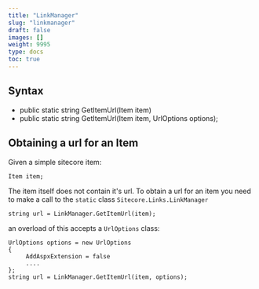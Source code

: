 ```yaml
---
title: "LinkManager"
slug: "linkmanager"
draft: false
images: []
weight: 9995
type: docs
toc: true
---
```


## Syntax
- public static string GetItemUrl(Item item)
- public static string GetItemUrl(Item item, UrlOptions options);

## Obtaining a url for an Item
Given a simple sitecore item:

<!-- language: c# -->

    Item item;

The item itself does not contain it's url. To obtain a url for an item you need to make a call to the `static` class `Sitecore.Links.LinkManager`

<!-- language: c# -->

    string url = LinkManager.GetItemUrl(item);

an overload of this accepts a `UrlOptions` class:

<!-- language: c# -->

    UrlOptions options = new UrlOptions
    {
         AddAspxExtension = false
         ....
    };
    string url = LinkManager.GetItemUrl(item, options);


